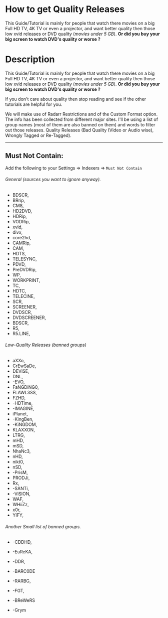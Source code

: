 # How to get Quality Releases

This Guide/Tutorial is mainly for people that watch there movies on a big Full HD TV, 4K TV or even a projector,
and want better quality then those low xvid releases or DVD quality (*movies under 5 GB*).
**Or did you buy your big screen to watch DVD's quality or worse ?**

# Description

This Guide/Tutorial is mainly for people that watch there movies on a big Full HD TV, 4K TV or even a projector,
and want better quality then those low xvid releases or DVD quality (*movies under 5 GB*).
**Or did you buy your big screen to watch DVD's quality or worse ?**

If you don't care about quality then stop reading and see if the other tutorials are helpful for you.

We will make use of Radarr Restrictions and of the Custom Format option.
The info has been collected from different major sites.
I'll be using a list of group names (most of them are also banned on them) and words to filter out those releases.
Quality Releases (Bad Quality (Video or Audio wise), Wrongly Tagged or Re-Tagged).

------

## Must Not Contain:

Add the following to your Settings => Indexers => `Must Not Contain`

###### General (sources you want to ignore anyway).

- BDSCR,
- BRrip,
- CM8,
- HD2DVD,
- HDRip,
- VODRip,
- xvid,
- divx,
- core2hd,
- CAMRip,
- CAM,
- HDTS,
- TELESYNC,
- PDVD,
- PreDVDRip,
- WP,
- WORKPRINT,
- TC,
- HDTC,
- TELECINE,
- SCR,
- SCREENER,
- DVDSCR,
- DVDSCREENER,
- BDSCR,
- R5,
- R5.LINE,



###### Low-Quality Releases (banned groups)

- aXXo,
- CrEwSaDe,
- DEViSE,
- DNL,
- -EVO,
- FaNGDiNG0,
- FLAWL3SS,
- FZHD,
- -HDTime,
- -IMAGINE,
- iPlanet,
- -KingBen,
- -KiNGDOM,
- KLAXXON,
- LTRG,
- mHD,
- mSD,
- NhaNc3,
- nHD,
- nikt0,
- nSD,
- -PrisM,
- PRODJi,
- Rx,
- -SANTi,
- -ViSION,
- WAF,
- WHiiZz,
- x0r,
- YIFY,



###### Another Small list of banned groups.

- -CDDHD,

- -EuReKA,

- -DDR,

- -BARC0DE

- -RARBG,

- -FGT,

- -BReWeRS

- -Grym

  